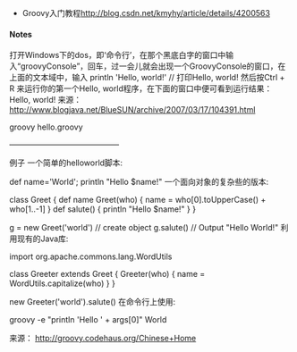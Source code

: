 + Groovy入门教程<http://blog.csdn.net/kmyhy/article/details/4200563>


#### Notes

打开Windows下的dos，即‘命令行’，在那个黑底白字的窗口中输入“groovyConsole”，回车，过一会儿就会出现一个GroovyConsole的窗口，在上面的文本域中，输入
println 'Hello, world!' // 打印Hello, world!
然后按Ctrl + R 来运行你的第一个Hello, world程序，在下面的窗口中便可看到运行结果：Hello, world!
来源： <http://www.blogjava.net/BlueSUN/archive/2007/03/17/104391.html>


groovy hello.groovy

——————————————

例子
一个简单的helloworld脚本:

def name='World'; println "Hello $name!"
一个面向对象的复杂些的版本:

class Greet {
  def name
  Greet(who) { name = who[0].toUpperCase() +
                      who[1..-1] }
  def salute() { println "Hello $name!" }
}

g = new Greet('world')  // create object
g.salute()              // Output "Hello World!"
利用现有的Java库:

import org.apache.commons.lang.WordUtils

class Greeter extends Greet {
  Greeter(who) { name = WordUtils.capitalize(who) }
}

new Greeter('world').salute()
在命令行上使用:

groovy -e "println 'Hello ' + args[0]" World

来源： <http://groovy.codehaus.org/Chinese+Home>


